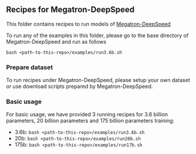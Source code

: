 ## Recipes for Megatron-DeepSpeed
This folder contains recipes to run models of [Megatron-DeepSpeed](https://github.com/microsoft/Megatron-DeepSpeed)

To run any of the examples in this folder, please go to the base directory of Megatron-DeepSpeed and run as follows

```bash <path-to-this-repo>/examples/run3.6b.sh```

### Prepare dataset

To run recipes under Megatron-DeepSpeed, please setup your own dataset or use download scripts prepared by Megatron-DeepSpeed.

### Basic usage

For basic usage, we have provided 3 running recipes for 3.6 billion parameters, 20 billion parameters and 175 billion parameters training:

* 3.6b:     ```bash <path-to-this-repo>/examples/run3.6b.sh```
* 20b:      ```bash <path-to-this-repo>/examples/run20b.sh```
* 175b:     ```bash <path-to-this-repo>/examples/run17b.sh```
